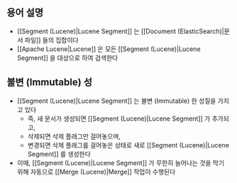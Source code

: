 ## 용어 설명

- [[Segment (Lucene)|Lucene Segment]] 는 [[Document (ElasticSearch)|문서 파일]] 들의 집합이다
- [[Apache Lucene|Lucene]] 은 모든 [[Segment (Lucene)|Lucene Segment]] 을 대상으로 하여 검색한다

## 불변 (Immutable) 성

- [[Segment (Lucene)|Lucene Segment]] 는 불변 (Immutable) 한 성질을 가지고 있다
	- 즉, 새 문서가 생성되면 [[Segment (Lucene)|Lucene Segment]] 가 추가되고,
	- 삭제되면 삭제 플래그만 걸어놓으며,
	- 변경되면 삭제 플래그를 걸어놓은 상태로 새로 [[Segment (Lucene)|Lucene Segment]] 를 생성한다
- 이때, [[Segment (Lucene)|Lucene Segment]] 가 무한히 늘어나는 것을 막기 위해 자동으로 [[Merge (Lucene)|Merge]] 작업이 수행된다
